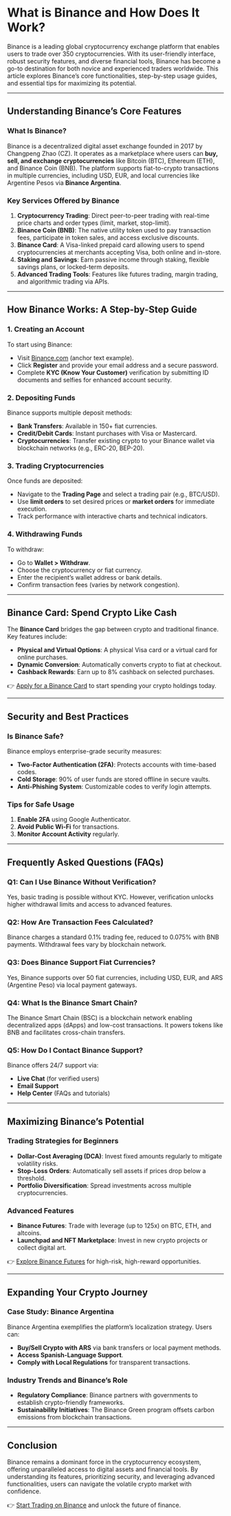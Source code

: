 # What is Binance and How Does It Work?

Binance is a leading global cryptocurrency exchange platform that enables users to trade over 350 cryptocurrencies. With its user-friendly interface, robust security features, and diverse financial tools, Binance has become a go-to destination for both novice and experienced traders worldwide. This article explores Binance’s core functionalities, step-by-step usage guides, and essential tips for maximizing its potential.

---

## Understanding Binance’s Core Features

### What Is Binance?

Binance is a decentralized digital asset exchange founded in 2017 by Changpeng Zhao (CZ). It operates as a marketplace where users can **buy, sell, and exchange cryptocurrencies** like Bitcoin (BTC), Ethereum (ETH), and Binance Coin (BNB). The platform supports fiat-to-crypto transactions in multiple currencies, including USD, EUR, and local currencies like Argentine Pesos via **Binance Argentina**.

### Key Services Offered by Binance

1. **Cryptocurrency Trading**: Direct peer-to-peer trading with real-time price charts and order types (limit, market, stop-limit).
2. **Binance Coin (BNB)**: The native utility token used to pay transaction fees, participate in token sales, and access exclusive discounts.
3. **Binance Card**: A Visa-linked prepaid card allowing users to spend cryptocurrencies at merchants accepting Visa, both online and in-store.
4. **Staking and Savings**: Earn passive income through staking, flexible savings plans, or locked-term deposits.
5. **Advanced Trading Tools**: Features like futures trading, margin trading, and algorithmic trading via APIs.

---

## How Binance Works: A Step-by-Step Guide

### 1. Creating an Account

To start using Binance:
- Visit [Binance.com](https://bit.ly/okx-bonus) (anchor text example).
- Click **Register** and provide your email address and a secure password.
- Complete **KYC (Know Your Customer)** verification by submitting ID documents and selfies for enhanced account security.

### 2. Depositing Funds

Binance supports multiple deposit methods:
- **Bank Transfers**: Available in 150+ fiat currencies.
- **Credit/Debit Cards**: Instant purchases with Visa or Mastercard.
- **Cryptocurrencies**: Transfer existing crypto to your Binance wallet via blockchain networks (e.g., ERC-20, BEP-20).

### 3. Trading Cryptocurrencies

Once funds are deposited:
- Navigate to the **Trading Page** and select a trading pair (e.g., BTC/USD).
- Use **limit orders** to set desired prices or **market orders** for immediate execution.
- Track performance with interactive charts and technical indicators.

### 4. Withdrawing Funds

To withdraw:
- Go to **Wallet > Withdraw**.
- Choose the cryptocurrency or fiat currency.
- Enter the recipient’s wallet address or bank details.
- Confirm transaction fees (varies by network congestion).

---

## Binance Card: Spend Crypto Like Cash

The **Binance Card** bridges the gap between crypto and traditional finance. Key features include:
- **Physical and Virtual Options**: A physical Visa card or a virtual card for online purchases.
- **Dynamic Conversion**: Automatically converts crypto to fiat at checkout.
- **Cashback Rewards**: Earn up to 8% cashback on selected purchases.

👉 [Apply for a Binance Card](https://bit.ly/okx-bonus) to start spending your crypto holdings today.

---

## Security and Best Practices

### Is Binance Safe?

Binance employs enterprise-grade security measures:
- **Two-Factor Authentication (2FA)**: Protects accounts with time-based codes.
- **Cold Storage**: 90% of user funds are stored offline in secure vaults.
- **Anti-Phishing System**: Customizable codes to verify login attempts.

### Tips for Safe Usage
1. **Enable 2FA** using Google Authenticator.
2. **Avoid Public Wi-Fi** for transactions.
3. **Monitor Account Activity** regularly.

---

## Frequently Asked Questions (FAQs)

### **Q1: Can I Use Binance Without Verification?**
Yes, basic trading is possible without KYC. However, verification unlocks higher withdrawal limits and access to advanced features.

### **Q2: How Are Transaction Fees Calculated?**
Binance charges a standard 0.1% trading fee, reduced to 0.075% with BNB payments. Withdrawal fees vary by blockchain network.

### **Q3: Does Binance Support Fiat Currencies?**
Yes, Binance supports over 50 fiat currencies, including USD, EUR, and ARS (Argentine Peso) via local payment gateways.

### **Q4: What Is the Binance Smart Chain?**
The Binance Smart Chain (BSC) is a blockchain network enabling decentralized apps (dApps) and low-cost transactions. It powers tokens like BNB and facilitates cross-chain transfers.

### **Q5: How Do I Contact Binance Support?**
Binance offers 24/7 support via:
- **Live Chat** (for verified users)
- **Email Support**
- **Help Center** (FAQs and tutorials)

---

## Maximizing Binance’s Potential

### Trading Strategies for Beginners
- **Dollar-Cost Averaging (DCA)**: Invest fixed amounts regularly to mitigate volatility risks.
- **Stop-Loss Orders**: Automatically sell assets if prices drop below a threshold.
- **Portfolio Diversification**: Spread investments across multiple cryptocurrencies.

### Advanced Features
- **Binance Futures**: Trade with leverage (up to 125x) on BTC, ETH, and altcoins.
- **Launchpad and NFT Marketplace**: Invest in new crypto projects or collect digital art.

👉 [Explore Binance Futures](https://bit.ly/okx-bonus) for high-risk, high-reward opportunities.

---

## Expanding Your Crypto Journey

### Case Study: Binance Argentina

Binance Argentina exemplifies the platform’s localization strategy. Users can:
- **Buy/Sell Crypto with ARS** via bank transfers or local payment methods.
- **Access Spanish-Language Support**.
- **Comply with Local Regulations** for transparent transactions.

### Industry Trends and Binance’s Role

- **Regulatory Compliance**: Binance partners with governments to establish crypto-friendly frameworks.
- **Sustainability Initiatives**: The Binance Green program offsets carbon emissions from blockchain transactions.

---

## Conclusion

Binance remains a dominant force in the cryptocurrency ecosystem, offering unparalleled access to digital assets and financial tools. By understanding its features, prioritizing security, and leveraging advanced functionalities, users can navigate the volatile crypto market with confidence.

👉 [Start Trading on Binance](https://bit.ly/okx-bonus) and unlock the future of finance.